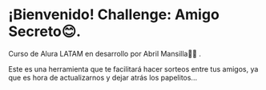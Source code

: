 <h1>¡Bienvenido! Challenge: Amigo Secreto😊.</h1>
<p> Curso de Alura LATAM en desarrollo por Abril Mansilla👩‍💻 .</p> 

Este es una herramienta que te facilitará hacer sorteos entre tus amigos, ya que es hora de actualizarnos y dejar atrás los papelitos...
